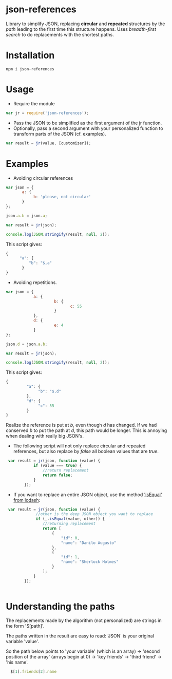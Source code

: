 # json-references

Library to simplify JSON, replacing **circular** and **repeated** structures by the *path* leading to the first time this structure happens. Uses *breadth-first search* to do replacements with the shortest paths.


# Installation

```
npm i json-references
```

# Usage 

- Require the module

```javascript
var jr = require('json-references');
```

- Pass the JSON to be simplified as the first argument of the jr function.
- Optionally, pass a second argument with your personalized function to transform parts of the JSON (cf. examples).

```javascript
var result = jr(value, [customizer]);
```


# Examples

- Avoiding circular references

```javascript
var json = {
       a: {
            b: 'please, not circular'
       }
};

json.a.b = json.a;

var result = jr(json);

console.log(JSON.stringify(result, null, 2));
```

This script gives:

```javascript
{
      "a": {
          "b": "$,a"
       }
}  
```


- Avoiding repetitions.

```javascript
var json = {
            a: {
                     b: {
                            c: 55
                     }
            },
            d: {
                     e: 4
            }
};

json.d = json.a.b;

var result = jr(json);

console.log(JSON.stringify(result, null, 2));
```

This script gives:

```javascript
{
         "a": {
              "b": "$.d"
         },
         "d": {
              "c": 55
         }
}
```

Realize the reference is put at *b*, even though *d* has changed. If we had conserved *b* to put the path at *d*, this path would be longer. This is annoying when dealing with really big JSON's.

- The following script will not only replace circular and repeated references, but also replace by *false* all boolean values that are *true*.

```javascript
 var result = jr(json, function (value) {
            if (value === true) {
                //return replacement
                return false; 
            }
        });
```

- If you want to replace an entire JSON object, use the method ['isEqual' from lodash](https://lodash.com/docs#isEqual):

```javascript
 var result = jr(json, function (value) {
             //other is the deep JSON object you want to replace
             if (_.isEqual(value, other)) {
                //returning replacement
                return [
                    {
                        "id": 0,
                        "name": "Danilo Augusto"
                    },
                    {
                        "id": 1,
                        "name": "Sherlock Holmes"
                    }
                ];
            }
        });
        
```


# Understanding the paths

The replacements made by the algorithm (not personalized) are strings in the form '$[path]'.

The paths written in the result are easy to read: 'JSON' is your original variable 'value'. 

So the path below points to 'your variable' (which is an array) → 'second position of the array' (arrays begin at 0) → 'key friends' → 'third friend' → 'his name'.

```javascript
  $[1].friends[2].name
```


